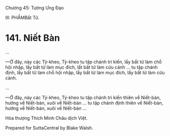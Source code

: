  

Chương 45: Tương Ưng Ðạo

III: PHẨMBất Tử.

# 141\. Niết Bàn

…

—Ở đây, này các Tỷ-kheo, Tỷ-kheo tu tập chánh tri kiến, lấy bất tử làm chỗ hội nhập, lấy bất tử làm mục đích, lất bất tử làm cứu cánh … tu tập chánh định, lấy bất tử làm chỗ hội nhập, lấy bất tử làm mục đích, lấy bất tử làm cứu cánh.

…

—Ở đây, này các Tỷ-kheo, Tỷ-kheo tu tập chánh tri kiến thiên về Niết-bàn, hướng về Niết-bàn, xuôi về Niết-bàn … tu tập chánh định thiên về Niết-bàn, hướng về Niết-bàn, xuôi về Niết-bàn …

Hòa thượng Thích Minh Châu dịch Việt.

Prepared for SuttaCentral by Blake Walsh.